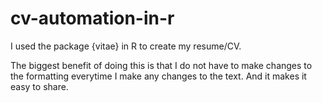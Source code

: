 # cv-automation-in-r

I used the package {vitae} in R to create my resume/CV. 

The biggest benefit of doing this is that I do not have to make changes to the formatting everytime I make any changes to the text. 
And it makes it easy to share.
